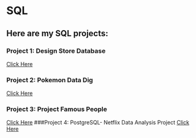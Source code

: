 # SQL
## Here are my SQL projects:
### Project 1: Design Store Database 
[Click Here](https://www.khanacademy.org/computer-programming/project-design-a-store-database/4535701797650432)
### Project 2: Pokemon Data Dig
[Click Here](https://www.khanacademy.org/computer-programming/project-pokemon-data-dig/5490151567704064)
### Project 3: Project Famous People
[Click Here](https://www.khanacademy.org/computer-programming/project-famous-people/5110363816509440)
###Project 4: PostgreSQL- Netflix Data Analysis Project
[Click Here](https://github.com/mkgureu/SQL_Projects/blob/main/Netflix_Data_Analytics_Project)
